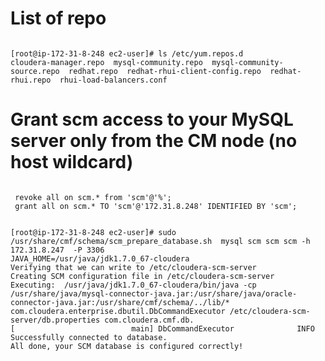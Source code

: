 # List of repo
<pre><code>
[root@ip-172-31-8-248 ec2-user]# ls /etc/yum.repos.d
cloudera-manager.repo  mysql-community.repo  mysql-community-source.repo  redhat.repo  redhat-rhui-client-config.repo  redhat-rhui.repo  rhui-load-balancers.conf
</code></pre>
# Grant scm access to your MySQL server only from the CM node (no host wildcard)
<pre><code>
 revoke all on scm.* from 'scm'@'%';
 grant all on scm.* TO 'scm'@'172.31.8.248' IDENTIFIED BY 'scm';
</code></pre>
<pre><code>
[root@ip-172-31-8-248 ec2-user]# sudo /usr/share/cmf/schema/scm_prepare_database.sh  mysql scm scm scm -h 172.31.8.247  -P 3306
JAVA_HOME=/usr/java/jdk1.7.0_67-cloudera
Verifying that we can write to /etc/cloudera-scm-server
Creating SCM configuration file in /etc/cloudera-scm-server
Executing:  /usr/java/jdk1.7.0_67-cloudera/bin/java -cp /usr/share/java/mysql-connector-java.jar:/usr/share/java/oracle-connector-java.jar:/usr/share/cmf/schema/../lib/* com.cloudera.enterprise.dbutil.DbCommandExecutor /etc/cloudera-scm-server/db.properties com.cloudera.cmf.db.
[                          main] DbCommandExecutor              INFO  Successfully connected to database.
All done, your SCM database is configured correctly!


</code></pre>
